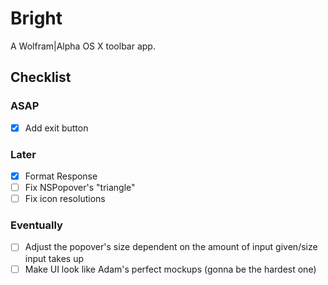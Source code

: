 # Bright
A Wolfram|Alpha OS X toolbar app.

## Checklist

### ASAP
- [x] Add exit button

### Later
- [x] Format Response
- [ ] Fix NSPopover's "triangle"
- [ ] Fix icon resolutions

### Eventually
- [ ] Adjust the popover's size dependent on the amount of input given/size input takes up
- [ ] Make UI look like Adam's perfect mockups (gonna be the hardest one)

